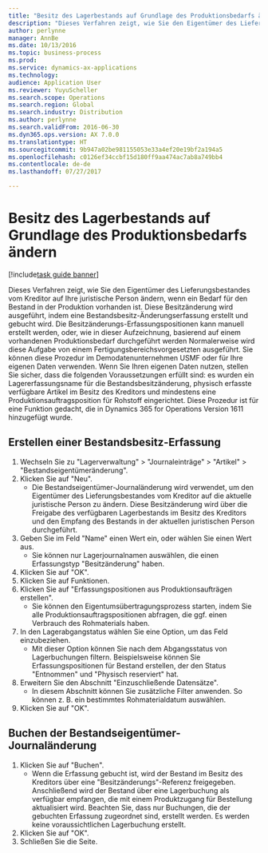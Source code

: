 ```yaml
---
title: "Besitz des Lagerbestands auf Grundlage des Produktionsbedarfs ändern"
description: "Dieses Verfahren zeigt, wie Sie den Eigentümer des Lieferungsbestandes vom Kreditor auf Ihre juristische Person ändern, wenn ein Bedarf für den Bestand in der Produktion vorhanden ist."
author: perlynne
manager: AnnBe
ms.date: 10/13/2016
ms.topic: business-process
ms.prod: 
ms.service: dynamics-ax-applications
ms.technology: 
audience: Application User
ms.reviewer: YuyuScheller
ms.search.scope: Operations
ms.search.region: Global
ms.search.industry: Distribution
ms.author: perlynne
ms.search.validFrom: 2016-06-30
ms.dyn365.ops.version: AX 7.0.0
ms.translationtype: HT
ms.sourcegitcommit: 9b947a02be981155053e33a4ef20e19bf2a194a5
ms.openlocfilehash: c0126ef34ccbf15d180ff9aa474ac7ab8a749bb4
ms.contentlocale: de-de
ms.lasthandoff: 07/27/2017

---
```

# <a name="change-the-ownership-of-consignment-inventory-based-on-production-demand"></a>Besitz des Lagerbestands auf Grundlage des Produktionsbedarfs ändern

[!include[task guide banner](../../includes/task-guide-banner.md)]

Dieses Verfahren zeigt, wie Sie den Eigentümer des Lieferungsbestandes vom Kreditor auf Ihre juristische Person ändern, wenn ein Bedarf für den Bestand in der Produktion vorhanden ist. Diese Besitzänderung wird ausgeführt, indem eine Bestandsbesitz-Änderungserfassung erstellt und gebucht wird. Die Besitzänderungs-Erfassungspositionen kann manuell erstellt werden, oder, wie in dieser Aufzeichnung, basierend auf einem vorhandenen Produktionsbedarf durchgeführt werden Normalerweise wird diese Aufgabe von einem Fertigungsbereichsvorgesetzten ausgeführt. Sie können diese Prozedur im Demodatenunternehmen USMF oder für Ihre eigenen Daten verwenden. Wenn Sie Ihren eigenen Daten nutzen, stellen Sie sicher, dass die folgenden Voraussetzungen erfüllt sind: es wurden ein Lagererfassungsname für die Bestandsbesitzänderung, physisch erfasste verfügbare Artikel im Besitz des Kreditors und mindestens eine Produktionsauftragsposition für Rohstoff eingerichtet. Diese Prozedur ist für eine Funktion gedacht, die in Dynamics 365 for Operations Version 1611 hinzugefügt wurde.


## <a name="create-an-inventory-ownership-journal"></a>Erstellen einer Bestandsbesitz-Erfassung
1. Wechseln Sie zu "Lagerverwaltung" > "Journaleinträge" > "Artikel" > "Bestandseigentümeränderung".
2. Klicken Sie auf "Neu".
    * Die Bestandseigentümer-Journaländerung wird verwendet, um den Eigentümer des Lieferungsbestandes vom Kreditor auf die aktuelle juristische Person zu ändern. Diese Besitzänderung wird über die Freigabe des verfügbaren Lagerbestands im Besitz des Kreditors und den Empfang des Bestands in der aktuellen juristischen Person durchgeführt.  
3. Geben Sie im Feld "Name" einen Wert ein, oder wählen Sie einen Wert aus.
    * Sie können nur Lagerjournalnamen auswählen, die einen Erfassungstyp "Besitzänderung" haben.  
4. Klicken Sie auf "OK".
5. Klicken Sie auf Funktionen.
6. Klicken Sie auf "Erfassungspositionen aus Produktionsaufträgen erstellen".
    * Sie können den Eigentumsübertragungsprozess starten, indem Sie alle Produktionsauftragspositionen abfragen, die ggf. einen Verbrauch des Rohmaterials haben.  
7. In den Lagerabgangstatus wählen Sie eine Option, um das Feld einzubeziehen.
    * Mit dieser Option können Sie nach dem Abgangsstatus von Lagerbuchungen filtern. Beispielsweise können Sie Erfassungspositionen für Bestand erstellen, der den Status "Entnommen" und "Physisch reserviert" hat.  
8. Erweitern Sie den Abschnitt "Einzuschließende Datensätze".
    * In diesem Abschnitt können Sie zusätzliche Filter anwenden. So können z. B. ein bestimmtes Rohmaterialdatum auswählen.  
9. Klicken Sie auf "OK".

## <a name="post-the-inventory-ownership-change-journal"></a>Buchen der Bestandseigentümer-Journaländerung
1. Klicken Sie auf "Buchen".
    * Wenn die Erfassung gebucht ist, wird der Bestand im Besitz des Kreditors über eine "Besitzänderungs"-Referenz freigegeben. Anschließend wird der Bestand über eine Lagerbuchung als verfügbar empfangen, die mit einem Produktzugang für Bestellung aktualisiert wird. Beachten Sie, dass nur Buchungen, die der gebuchten Erfassung zugeordnet sind, erstellt werden. Es werden keine voraussichtlichen Lagerbuchung erstellt.  
2. Klicken Sie auf "OK".
3. Schließen Sie die Seite.

